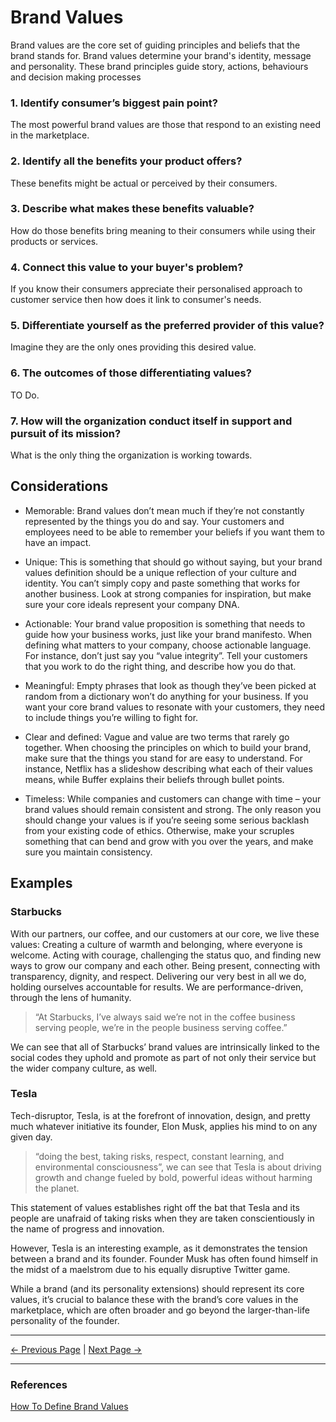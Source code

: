 ﻿# Brand Values

Brand values are the core set of guiding principles and beliefs that the brand stands for. Brand values determine your brand's identity, message and personality. These brand principles guide story, actions, behaviours and decision making processes

### 1. Identify consumer’s biggest pain point?

The most powerful brand values are those that respond to an existing need in the marketplace.

### 2. Identify all the benefits your product offers?

These benefits might be actual or perceived by their consumers.

### 3. Describe what makes these benefits valuable?

How do those benefits bring meaning to their consumers while using their products or services.

### 4. Connect this value to your buyer's problem?

If you know their consumers appreciate their personalised approach to customer service then how does it link to consumer's needs.

### 5. Differentiate yourself as the preferred provider of this value?

Imagine they are the only ones providing this desired value.

### 6. The outcomes of those differentiating values?

TO Do.

### 7. How will the organization conduct itself in support and pursuit of its mission?

What is the only thing the organization is working towards.

## Considerations

- Memorable: Brand values don’t mean much if they’re not constantly represented by the things you do and say. Your customers and employees need to be able to remember your beliefs if you want them to have an impact.

- Unique: This is something that should go without saying, but your brand values definition should be a unique reflection of your culture and identity. You can’t simply copy and paste something that works for another business. Look at strong companies for inspiration, but make sure your core ideals represent your company DNA.

- Actionable: Your brand value proposition is something that needs to guide how your business works, just like your brand manifesto. When defining what matters to your company, choose actionable language. For instance, don’t just say you “value integrity”. Tell your customers that you work to do the right thing, and describe how you do that.

- Meaningful: Empty phrases that look as though they’ve been picked at random from a dictionary won’t do anything for your business. If you want your core brand values to resonate with your customers, they need to include things you’re willing to fight for.
- Clear and defined: Vague and value are two terms that rarely go together. When choosing the principles on which to build your brand, make sure that the things you stand for are easy to understand. For instance, Netflix has a slideshow describing what each of their values means, while Buffer explains their beliefs through bullet points.
- Timeless: While companies and customers can change with time – your brand values should remain consistent and strong. The only reason you should change your values is if you’re seeing some serious backlash from your existing code of ethics. Otherwise, make your scruples something that can bend and grow with you over the years, and make sure you maintain consistency.

## Examples

### Starbucks

With our partners, our coffee, and our customers at our core, we live these values:
Creating a culture of warmth and belonging, where everyone is welcome.
Acting with courage, challenging the status quo, and finding new ways to grow our company and each other.
Being present, connecting with transparency, dignity, and respect.
Delivering our very best in all we do, holding ourselves accountable for results.
We are performance-driven, through the lens of humanity.

> “At Starbucks, I’ve always said we’re not in the coffee business serving people, we’re in the people business serving coffee.”

We can see that all of Starbucks’ brand values are intrinsically linked to the social codes they uphold and promote as part of not only their service but the wider company culture, as well.

### Tesla

Tech-disruptor, Tesla, is at the forefront of innovation, design, and pretty much whatever initiative its founder, Elon Musk, applies his mind to on any given day.

> “doing the best, taking risks, respect, constant learning, and environmental consciousness”, we can see that Tesla is about driving growth and change fueled by bold, powerful ideas without harming the planet.

This statement of values establishes right off the bat that Tesla and its people are unafraid of taking risks when they are taken conscientiously in the name of progress and innovation.

However, Tesla is an interesting example, as it demonstrates the tension between a brand and its founder. Founder Musk has often found himself in the midst of a maelstrom due to his equally disruptive Twitter game.

While a brand (and its personality extensions) should represent its core values, it’s crucial to balance these with the brand’s core values in the marketplace, which are often broader and go beyond the larger-than-life personality of the founder.

<hr/>

[<- Previous Page](./mission.html)
|
[Next Page ->](./personality.html)

<hr/>

### References

[How To Define Brand Values](https://fabrikbrands.com/how-to-define-brand-values/https://fabrikbrands.com/how-to-define-brand-values/)
